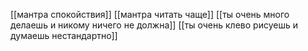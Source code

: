 [[мантра спокойствия]]
[[мантра читать чаще]]
[[ты очень много делаешь и никому ничего не должна]]
[[ты очень клево рисуешь и думаешь нестандартно]]